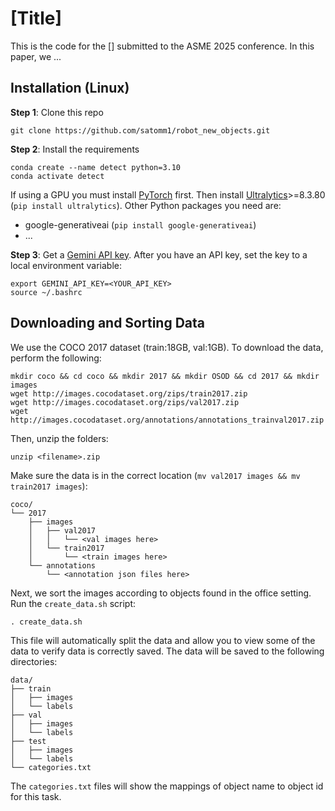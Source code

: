 # [Title]

This is the code for the [] submitted to the ASME 2025 conference. In this paper, we ...

## Installation (Linux)
**Step 1**: Clone this repo
```
git clone https://github.com/satomm1/robot_new_objects.git
```
**Step 2**: Install the requirements
```
conda create --name detect python=3.10
conda activate detect
```
If using a GPU you must install [PyTorch](https://pytorch.org/get-started/locally/) first. Then install [Ultralytics](https://docs.ultralytics.com/quickstart/)>=8.3.80 (`pip install ultralytics`). Other Python packages you need are:
- google-generativeai (`pip install google-generativeai`)
- ...

**Step 3**: Get a [Gemini API key](https://aistudio.google.com/apikey). After you have an API key, set the key to a local environment variable:
```
export GEMINI_API_KEY=<YOUR_API_KEY>
source ~/.bashrc
```
## Downloading and Sorting Data
We use the COCO 2017 dataset (train:18GB, val:1GB). To download the data, perform the following:
```
mkdir coco && cd coco && mkdir 2017 && mkdir OSOD && cd 2017 && mkdir images
wget http://images.cocodataset.org/zips/train2017.zip
wget http://images.cocodataset.org/zips/val2017.zip
wget http://images.cocodataset.org/annotations/annotations_trainval2017.zip
```
Then, unzip the folders:
```
unzip <filename>.zip
```
Make sure the data is in the correct location (`mv val2017 images && mv train2017 images`):
```
coco/
└── 2017
    ├── images
    │   ├── val2017
    │   │   └── <val images here>
    │   └── train2017
    │       └── <train images here>
    └── annotations
        └── <annotation json files here>
```
Next, we sort the images according to objects found in the office setting. Run the `create_data.sh` script:
```
. create_data.sh
```
This file will automatically split the data and allow you to view some of the data to verify data is correctly saved. The data will be saved to the following directories:
```
data/
├── train
│   ├── images
│   └── labels
├── val
│   ├── images
│   └── labels
├── test
│   ├── images
│   └── labels
└── categories.txt
```
The `categories.txt` files will show the mappings of object name to object id for this task.